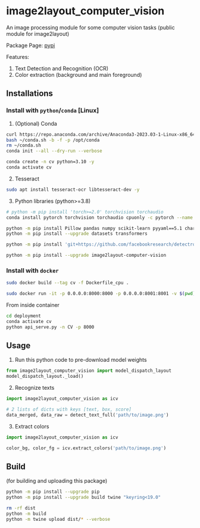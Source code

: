 # image2layout_computer_vision

An image processing module for some computer vision tasks (public module for image2layout)

Package Page: [pypi](https://pypi.org/project/image2layout-computer-vision/)

Features:

1. Text Detection and Recognition (OCR)
2. Color extraction (background and main foreground)

## Installations

### Install with `python`/`conda` [Linux]

1. (Optional) Conda

```bash
curl https://repo.anaconda.com/archive/Anaconda3-2023.03-1-Linux-x86_64.sh -o ~/conda.sh
bash ~/conda.sh -b -f -p /opt/conda
rm ~/conda.sh
conda init --all --dry-run --verbose

conda create -n cv python=3.10 -y
conda activate cv
```

2. Tesseract

```bash
sudo apt install tesseract-ocr libtesseract-dev -y
```


3. Python libraries (python>=3.8)

```bash
# python -m pip install 'torch>=2.0' torchvision torchaudio
conda install pytorch torchvision torchaudio cpuonly -c pytorch --name cv -y

python -m pip install Pillow pandas numpy scikit-learn pyyaml==5.1 chardet pytesseract
python -m pip install --upgrade datasets transformers

python -m pip install 'git+https://github.com/facebookresearch/detectron2.git'

python -m pip install --upgrade image2layout-computer-vision
```

### Install with `docker`

<!-- Replace `Dockerfile_cpu` with `Dockerfile` if running with GPU (not yet supported) -->
```bash
sudo docker build --tag cv -f Dockerfile_cpu .

sudo docker run -it -p 0.0.0.0:8000:8000 -p 0.0.0.0:8001:8001 -v $(pwd):/app cv bash

```

From inside container
```bash
cd deployment
conda activate cv
python api_serve.py -n CV -p 8000
```

## Usage

1. Run this python code to pre-download model weights

```python
from image2layout_computer_vision import model_dispatch_layout
model_dispatch_layout._load()
```

2. Recognize texts

```python
import image2layout_computer_vision as icv

# 2 lists of dicts with keys [text, box, score]
data_merged, data_raw = detect_text_full('path/to/image.png')
```

3. Extract colors
```python
import image2layout_computer_vision as icv

color_bg, color_fg = icv.extract_colors('path/to/image.png')
```



## Build
(for building and uploading this package)
```bash
python -m pip install --upgrade pip
python -m pip install --upgrade build twine "keyring<19.0"

rm -rf dist
python -m build
python -m twine upload dist/* --verbose
```
